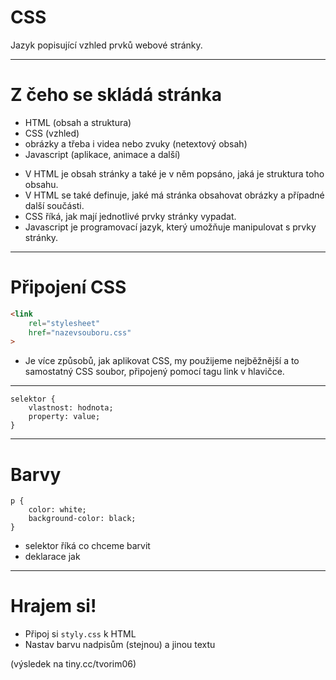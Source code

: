 <!-- .slide: data-state="c-slide-inter" -->

# CSS

>>>
Jazyk popisující vzhled prvků webové stránky.

---

# Z čeho se skládá stránka

* HTML (obsah a struktura) <!-- .element: class="fragment" -->
* CSS (vzhled) <!-- .element: class="fragment" -->
* obrázky a třeba i videa nebo zvuky (netextový obsah) <!-- .element: class="fragment" -->
* Javascript (aplikace, animace a další) <!-- .element: class="fragment" -->

>>>
* V HTML je obsah stránky a také je v něm popsáno, jaká je struktura toho obsahu.
* V HTML se také definuje, jaké má stránka obsahovat obrázky a případné další součásti.
* CSS říká, jak mají jednotlivé prvky stránky vypadat.
* Javascript je programovací jazyk, který umožňuje manipulovat s prvky stránky.

---

# Připojení CSS

```html
<link 
	rel="stylesheet"
	href="nazevsouboru.css"
>
```
<!-- .element: class="c-text-lg stretch" -->

>>>
* Je více způsobů, jak aplikovat CSS, my použijeme nejběžnější a to samostatný CSS soubor, připojený pomocí tagu link v hlavičce.

---

<pre class="c-text-md fragment" contenteditable data-fragment-index="10"><code class="lang-css" data-noescape><span class="fragment" data-fragment-index="20">selektor</span><span class="fragment" data-fragment-index="30"> { </span>
	<span class="fragment" data-fragment-index="40">vlastnost</span><span class="fragment" data-fragment-index="50">:</span><span class="fragment" data-fragment-index="60"> hodnota</span><span class="fragment" data-fragment-index="70">;</span><span class="fragment" data-fragment-index="100">
	property: value;</span>
<span class="fragment" data-fragment-index="80">}</span>
</code></pre>

---

# Barvy

<pre class="c-text-md fragment" contenteditable data-fragment-index="10"><code class="lang-css" data-noescape><span class="fragment" data-fragment-index="20">p</span><span class="fragment" data-fragment-index="30"> { </span>
	<span class="fragment" data-fragment-index="40">color</span><span class="fragment" data-fragment-index="50">:</span><span class="fragment" data-fragment-index="60"> white</span><span class="fragment" data-fragment-index="70">;</span><span class="fragment" data-fragment-index="100">
	background-color: black;</span>
<span class="fragment" data-fragment-index="80">}</span>
</code></pre>


>>>
* selektor říká co chceme barvit
* deklarace jak

---

<!-- .slide: data-state="c-slide-task" -->

# Hrajem si!

* Připoj si `styly.css` k HTML
* Nastav barvu nadpisům (stejnou) a jinou textu

(výsledek na tiny.cc/tvorim06) <!-- .element: class="c-text-xs c-text-right" -->
